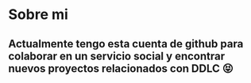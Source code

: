 # Sobre mi
## Actualmente tengo esta cuenta de github para colaborar en un servicio social y encontrar nuevos proyectos relacionados con DDLC 😝
